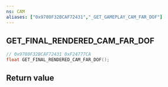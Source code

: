 ```yaml
---
ns: CAM
aliases: ["0x9780F32BCAF72431","_GET_GAMEPLAY_CAM_FAR_DOF"]
---
```

## GET_FINAL_RENDERED_CAM_FAR_DOF

```c
// 0x9780F32BCAF72431 0xF24777CA
float GET_FINAL_RENDERED_CAM_FAR_DOF();
```

## Return value
